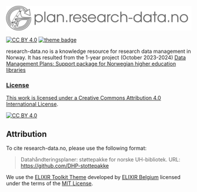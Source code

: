 <p align="center">
<img src="assets/img/main_logo_grey.svg" width="600" float="center"/>
</p>


[![CC BY 4.0][cc-by-shield]][cc-by] 
[![theme badge](https://img.shields.io/badge/ELIXIR%20toolkit%20theme-jekyll-blue?color=0d6efd)](https://github.com/ELIXIR-Belgium/elixir-toolkit-theme)

research-data.no is a knowledge resource for research data management in Norway. It has resulted from the 1-year project (October 2023-2024) <a href="https://www.uib.no/en/ub/166135/data-management-plans-support-package-norwegian-higher-education-libraries" > Data Management Plans: Support package for Norwegian higher education libraries


### License

This work is licensed under a
[Creative Commons Attribution 4.0 International License][cc-by].

[![CC BY 4.0][cc-by-image]][cc-by]

[cc-by]: http://creativecommons.org/licenses/by/4.0/
[cc-by-image]: https://i.creativecommons.org/l/by/4.0/88x31.png
[cc-by-shield]: https://img.shields.io/badge/License-CC%20BY%204.0-lightgrey.svg

## Attribution

To cite research-data.no, please use the following format:

>Datahåndteringsplaner: støttepakke for norske UH-bibliotek. URL: https://github.com/DHP-stottepakke


We use the [ELIXIR Toolkit Theme](https://github.com/ELIXIR-Belgium/elixir-toolkit-theme) developed by [ELIXIR Belgium](https://github.com/ELIXIR-Belgium) licensed under the terms of the [MIT License](http://opensource.org/licenses/MIT).
